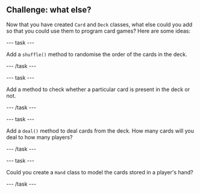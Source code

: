 ## Challenge: what else?

Now that you have created `Card` and `Deck` classes, what else could you add so that you could use them to program card games? Here are some ideas:

--- task ---

Add a `shuffle()` method to randomise the order of the cards in the deck.

--- /task ---

--- task ---

Add a method to check whether a particular card is present in the deck or not.

--- /task ---

--- task ---

Add a `deal()` method to deal cards from the deck. How many cards will you deal to how many players?

--- /task ---

--- task ---

Could you create a `Hand` class to model the cards stored in a player's hand?

--- /task ---
